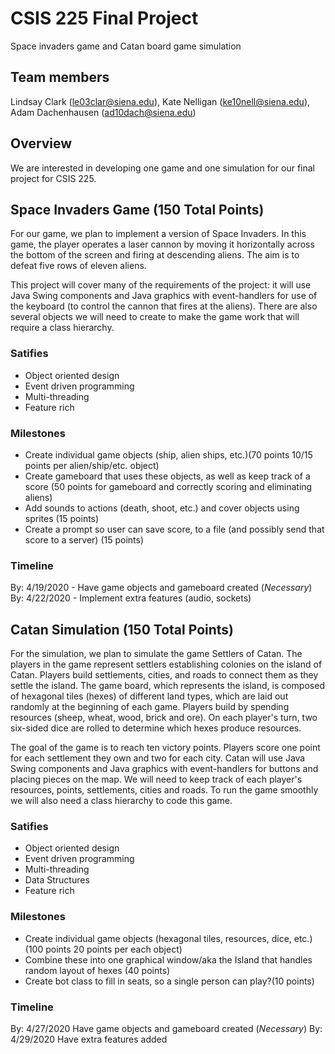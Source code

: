 # CSIS 225 Final Project

Space invaders game and Catan board game simulation

## Team members

Lindsay Clark (le03clar@siena.edu), Kate Nelligan (ke10nell@siena.edu), Adam Dachenhausen (ad10dach@siena.edu)

## Overview
We are interested in developing one game and one simulation for our final project for CSIS 225.


## Space Invaders Game (150 Total Points)
For our game, we plan to implement a version of Space Invaders.  In this game, the player operates a laser cannon by moving it horizontally across the bottom of the screen and firing at descending aliens. The aim is to defeat five rows of eleven aliens.  

This project will cover many of the requirements of the project: it will use Java Swing components and Java graphics with event-handlers for use of the keyboard (to control the cannon that fires at the aliens).  There are also several objects we will need to create to make the game work that will require a class hierarchy.

### Satifies
- Object oriented design
- Event driven programming
- Multi-threading
- Feature rich

### Milestones
- Create individual game objects (ship, alien ships, etc.)(70 points 10/15 points per alien/ship/etc. object)
- Create gameboard that uses these objects, as well as keep track of a score (50 points for gameboard and correctly scoring and eliminating aliens)
- Add sounds to actions (death, shoot, etc.) and cover objects using sprites (15 points)
- Create a prompt so user can save score, to a file (and possibly send that score to a server) (15 points)

### Timeline
By: 4/19/2020 - Have game objects and gameboard created (*Necessary*)
By: 4/22/2020 - Implement extra features (audio, sockets)

## Catan Simulation (150 Total Points)
For the simulation, we plan to simulate the game Settlers of Catan.  The players in the game represent settlers establishing colonies on the island of Catan. Players build settlements, cities, and roads to connect them as they settle the island. The game board, which represents the island, is composed of hexagonal tiles (hexes) of different land types, which are laid out randomly at the beginning of each game. Players build by spending resources (sheep, wheat, wood, brick and ore).  On each player's turn, two six-sided dice are rolled to determine which hexes produce resources. 

The goal of the game is to reach ten victory points. Players score one point for each settlement they own and two for each city. Catan will use Java Swing components and Java graphics with event-handlers for buttons and placing pieces on the map. We will need to keep track of each player's resources, points, settlements, cities and roads.  To run the game smoothly we will also need a class hierarchy to code this game.

### Satifies
- Object oriented design
- Event driven programming
- Multi-threading
- Data Structures
- Feature rich

### Milestones
- Create individual game objects (hexagonal tiles, resources, dice, etc.)(100 points 20 points per each object)
- Combine these into one graphical window/aka the Island that handles random layout of hexes (40 points)
- Create bot class to fill in seats, so a single person can play?(10 points)

### Timeline
By: 4/27/2020 Have game objects and gameboard created (*Necessary*)
By: 4/29/2020 Have extra features added
